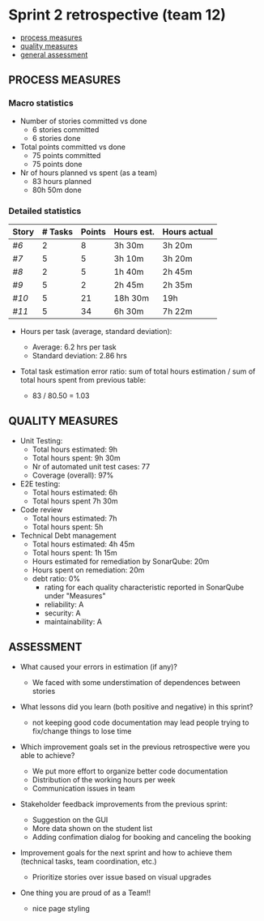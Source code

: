 Sprint 2 retrospective (team 12)
=====================================

- [process measures](#process-measures)
- [quality measures](#quality-measures)
- [general assessment](#assessment)

## PROCESS MEASURES 

### Macro statistics

- Number of stories committed vs done  
    - 6 stories committed
    - 6 stories done
- Total points committed vs done
    - 75 points committed
    - 75 points done
- Nr of hours planned vs spent (as a team)
    - 83 hours planned
    - 80h 50m done


### Detailed statistics

| Story  | # Tasks | Points | Hours est. | Hours actual |
|--------|---------|--------|------------|--------------|
| _#6_   |    2     |    8  | 3h 30m     | 3h 20m       |
| _#7_   |    5     |   5   | 3h 10m     | 3h 20m       |
| _#8_   |     2    |    5  | 1h 40m     | 2h 45m       |
| _#9_   |     5    |    2  | 2h 45m     | 2h 35m       |
| _#10_  |     5    |    21 | 18h 30m    | 19h          |
| _#11_  |    5     |    34 | 6h 30m     | 7h 22m       |


- Hours per task (average, standard deviation):
    - Average: 6.2 hrs per task
    - Standard deviation: 2.86 hrs

- Total task estimation error ratio: sum of total hours estimation / sum of total hours spent from previous table:
    -  83 / 80.50 =  1.03

## QUALITY MEASURES 

- Unit Testing:
  - Total hours estimated: 9h
  - Total hours spent: 9h 30m
  - Nr of automated unit test cases: 77
  - Coverage (overall): 97%
- E2E testing:
  - Total hours estimated: 6h
  - Total hours spent 7h 30m
- Code review 
  - Total hours estimated: 7h
  - Total hours spent: 5h
- Technical Debt management
  - Total hours estimated: 4h 45m
  - Total hours spent: 1h 15m
  - Hours estimated for remediation by SonarQube: 20m
  - Hours spent on remediation: 20m
  - debt ratio: 0%
    - rating for each quality characteristic reported in SonarQube under "Measures"
    - reliability: A
    - security: A
    - maintainability: A

## ASSESSMENT

- What caused your errors in estimation (if any)?
    - We faced with some understimation of dependences between stories 

- What lessons did you learn (both positive and negative) in this sprint?
    - not keeping good code documentation may lead people trying to fix/change things to lose time
    
- Which improvement goals set in the previous retrospective were you able to achieve?
    - We put more effort to organize better code documentation
    - Distribution of the working hours per week
    - Communication issues in team
    
- Stakeholder feedback improvements from the previous sprint: 
    - Suggestion on the GUI
    - More data shown on the student list
    - Adding confimation dialog for booking and canceling the booking 

- Improvement goals for the next sprint and how to achieve them (technical tasks, team coordination, etc.)
    - Prioritize stories over issue based on visual upgrades

- One thing you are proud of as a Team!!
    - nice page styling
    
  
